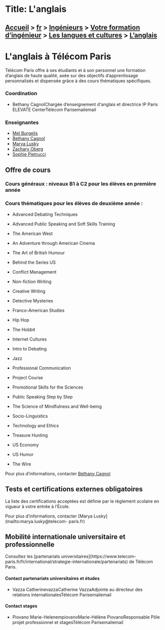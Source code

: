 # Title: L'anglais

## [Accueil](https://www.telecom-paris.fr "https://www.telecom-paris.fr") > [fr](https://www.telecom-paris.fr/fr "fr") > [Ingénieurs](https://www.telecom-paris.fr/fr/ingenieur "Ingénieurs") > [Votre formation d’ingénieur](https://www.telecom-paris.fr/fr/ingenieur/formation "Votre formation d’ingénieur") > [Les langues et cultures](https://www.telecom-paris.fr/fr/ingenieur/formation/langues-cultures "Les langues et cultures") > [L’anglais](https://www.telecom-paris.fr/fr/ingenieur/formation/langues-cultures/anglais)

[](https://www.telecom-paris.fr/fr/accueil)

# L'anglais à Télécom Paris

Télécom Paris offre à ses étudiants et à son personnel une formation d’anglais
de haute qualité, axée sur des objectifs d’apprentissage personnalisés et
dispensée grâce à des cours thématiques spécifiques.

### Coordination

  * Bethany CagnolChargée d’enseignement d'anglais et directrice IP Paris ELEVATE CenterTélécom Parisemailemail

### Enseignantes

  * [Mel Burgelis](https://www.telecom-paris.fr/fr/ingenieur/votre-formation-dingenieur/les-langues-et-cultures/#equipepedagogique)
  * [Bethany Cagnol](https://www.telecom-paris.fr/bethany-cagnol)
  * [Marya Lusky](https://www.telecom-paris.fr/fr/ingenieur/votre-formation-dingenieur/les-langues-et-cultures/#equipepedagogique)
  * [Zachary Oberg](https://www.telecom-paris.fr/fr/ingenieur/votre-formation-dingenieur/les-langues-et-cultures/#equipepedagogique)
  * [Sophie Pietrucci](https://www.telecom-paris.fr/fr/ingenieur/votre-formation-dingenieur/les-langues-et-cultures/#equipepedagogique)

## Offre de cours

### Cours généraux : niveaux B1 à C2 pour les élèves en première année

### Cours thématiques pour les élèves de deuxième année :

  * Advanced Debating Techniques
  * Advanced Public Speaking and Soft Skills Training
  * The American West
  * An Adventure through American Cinema
  * The Art of British Humour
  * Behind the Series US
  * Conflict Management
  * Non-fiction Writing
  * Creative Writing
  * Detective Mysteries
  * Franco-American Studies
  * Hip Hop
  * The Hobbit

  * Internet Cultures
  * Intro to Debating
  * Jazz
  * Professional Communication
  * Project Course
  * Promotional Skills for the Sciences
  * Public Speaking Step by Step
  * The Science of Mindfulness and Well-being
  * Socio-Linguistics
  * Technology and Ethics
  * Treasure Hunting
  * US Economy
  * US Humor
  * The Wire

Pour plus d’informations, contacter [Bethany
Cagnol](mailto:bethany.cagnol@telecom-paris.fr)

## Tests et certifications externes obligatoires

La liste des certifications acceptées est définie par le règlement scolaire en
vigueur à votre entrée à l’École.

Pour plus d’informations, contacter [Marya Lusky](mailto:marya.lusky@telecom-
paris.fr)

## Mobilité internationale universitaire et professionnelle

Consultez les [partenariats universitaires](https://www.telecom-
paris.fr/fr/international/strategie-internationale/partenariats) de Télécom
Paris.

#### Contact partenariats universitaires et études

  * Vazza CatherinevazzaCatherine VazzaAdjointe au directeur des relations internationalesTélécom Parisemailemail

#### Contact stages

  * Piovano Marie-HelenempiovanoMarie-Hélène PiovanoResponsable Pôle projet professionnel et stagesTélécom Parisemailemail


